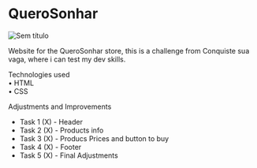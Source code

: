 # QueroSonhar
![Sem título](https://user-images.githubusercontent.com/113993228/196771726-909212da-2e41-40f3-a9c1-16505c44f5b0.jpg)

Website for the QueroSonhar store, this is a challenge from Conquiste sua vaga, where i can test my dev skills.

 Technologies used <br>
• HTML <br>
• CSS



Adjustments and Improvements

 - Task 1 (X) - Header
 - Task 2 (X) - Products info
 - Task 3 (X) - Producs Prices and button to buy
 - Task 4 (X) - Footer
 - Task 5 (X) - Final Adjustments
